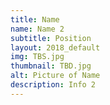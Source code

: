 ```yaml
---
title: Name
name: Name 2
subtitle: Position
layout: 2018_default
img: TBS.jpg
thumbnail: TBD.jpg
alt: Picture of Name
description: Info 2
---
```

